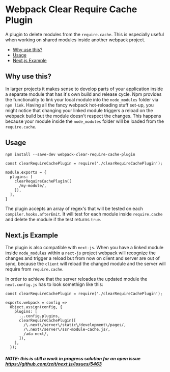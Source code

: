 # Webpack Clear Require Cache Plugin

A plugin to delete modules from the `require.cache`. This is especially useful when working on shared modules inside another webpack project.

- [Why use this?](#why-use-this)
- [Usage](#usage)
- [Next.js Example](#nextjs-example)


## Why use this?

In larger projects it makes sense to develop parts of your application inside a separate module that has it's own build and release cycle. Npm provides the functionality to link your local module into the `node_modules` folder via `npm link`. Having all the fancy webpack hot-reloading stuff set-up, you might notice that changing your linked module triggers a reload on the webpack build but the module doesn't respect the changes. This happens because your module inside the `node_modules` folder will be loaded from the `require.cache`.

## Usage

```
npm install --save-dev webpack-clear-require-cache-plugin
```


```
const clearRequireCachePlugin = require('./clearRequireCachePlugin');

module.exports = {
  plugins: [
    clearRequireCachePlugin([
      /my-module/,
    ]),
  ],
}
```

The plugin accepts an array of regex's that will be tested on each `compiler.hooks.afterEmit`. It will test for each module inside `require.cache` and delete the module if the test returns `true`.


## Next.js Example

The plugin is also compatible with `next-js`. When you have a linked module inside `node_modules` within a `next-js` project webpack will recognize the changes and trigger a reload but from now on client and server are out of sync, because the `client` will reload the changed module and the server will require from `require.cache`.

In order to achieve that the server reloades the updated module the `next.config.js` has to look somethign like this:

```
const clearRequireCachePlugin = require('./clearRequireCachePlugin');

exports.webpack = config =>
  Object.assign(config, {
    plugins: [
      ...config.plugins,
      clearRequireCachePlugin([
        /\.next\/server\/static\/development\/pages/,
        /\.next\/server\/ssr-module-cache.js/,
        /ada-next/,
      ]),
    ],
  });
```

##### NOTE: this is still a work in progress solution for an open issue https://github.com/zeit/next.js/issues/5463

